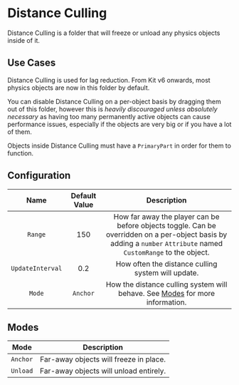 # Distance Culling

Distance Culling is a folder that will freeze or unload any physics objects inside of it.

## Use Cases

Distance Culling is used for lag reduction. From Kit v6 onwards, most physics objects are now in this folder by default.

You can disable Distance Culling on a per-object basis by dragging them out of this folder, however this is *heavily discouraged unless absolutely necessary* as having too many permanently active objects can cause performance issues, especially if the objects are very big or if you have a lot of them.

Objects inside Distance Culling must have a `PrimaryPart` in order for them to function.

## Configuration

| Name | Default Value | Description
|:-----:|:-----:|:-----:
| `Range` | 150 | How far away the player can be before objects toggle. Can be overridden on a per-object basis by adding a `number` `Attribute` named `CustomRange` to the object.
| `UpdateInterval` | 0.2 | How often the distance culling system will update.
| `Mode` | `Anchor` | How the distance culling system will behave. See [Modes](#modes) for more information.

## Modes

| Mode | Description
|:-----:|:-----:
| `Anchor` | Far-away objects will freeze in place.
| `Unload` | Far-away objects will unload entirely.

